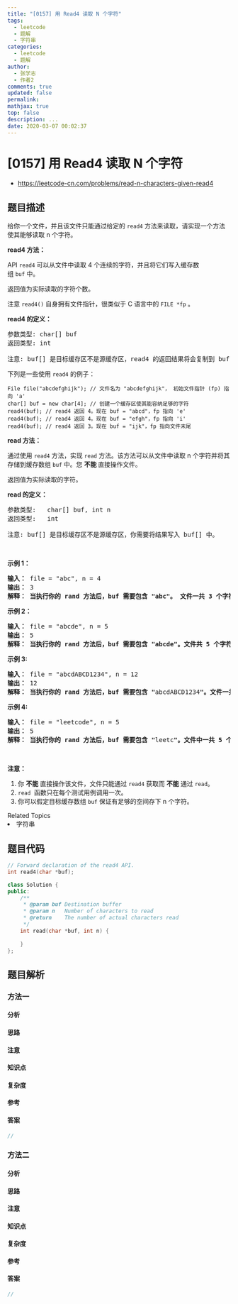 ```yaml
---
title: "[0157] 用 Read4 读取 N 个字符"
tags:
  - leetcode
  - 题解
  - 字符串
categories:
  - leetcode
  - 题解
author:
  - 张学志
  - 作者2
comments: true
updated: false
permalink:
mathjax: true
top: false
description: ...
date: 2020-03-07 00:02:37
---
```



# [0157] 用 Read4 读取 N 个字符
* https://leetcode-cn.com/problems/read-n-characters-given-read4


## 题目描述

<p>给你一个文件，并且该文件只能通过给定的&nbsp;<code>read4</code>&nbsp;方法来读取，请实现一个方法使其能够读取 n 个字符。</p>

<p><strong>read4 方法：</strong></p>

<p>API&nbsp;<code>read4</code>&nbsp;可以从文件中读取 4 个连续的字符，并且将它们写入缓存数组&nbsp;<code>buf</code>&nbsp;中。</p>

<p>返回值为实际读取的字符个数。</p>

<p>注意&nbsp;<code>read4()</code> 自身拥有文件指针，很类似于 C 语言中的 <code>FILE *fp</code> 。</p>

<p><strong>read4 的定义：</strong></p>

<pre>参数类型: char[] buf
返回类型: int

注意: buf[] 是目标缓存区不是源缓存区，read4 的返回结果将会复制到 buf[] 当中。
</pre>

<p>下列是一些使用 <code>read4</code> 的例子：</p>

<pre><code>File file(&quot;abcdefghijk&quot;); // 文件名为 &quot;abcdefghijk&quot;， 初始文件指针 (fp) 指向 &#39;a&#39; 
char[] buf = new char[4]; // 创建一个缓存区使其能容纳足够的字符
read4(buf); // read4 返回 4。现在 buf = &quot;abcd&quot;，fp 指向 &#39;e&#39;
read4(buf); // read4 返回 4。现在 buf = &quot;efgh&quot;，fp 指向 &#39;i&#39;
read4(buf); // read4 返回 3。现在 buf = &quot;ijk&quot;，fp 指向文件末尾</code></pre>

<p><strong>read 方法：</strong></p>

<p>通过使用 <code>read4</code> 方法，实现&nbsp;<code>read</code> 方法。该方法可以从文件中读取 n 个字符并将其存储到缓存数组&nbsp;<code>buf</code> 中。您&nbsp;<strong>不能&nbsp;</strong>直接操作文件。</p>

<p>返回值为实际读取的字符。</p>

<p><strong>read&nbsp;的定义：</strong></p>

<pre>参数类型:   char[] buf, int n
返回类型:   int

注意: buf[] 是目标缓存区不是源缓存区，你需要将结果写入 buf[] 中。
</pre>

<p>&nbsp;</p>

<p><strong>示例 1：</strong></p>

<pre><strong>输入： </strong>file = &quot;abc&quot;, n = 4
<strong>输出： </strong>3
<strong>解释： 当执行你的 rand 方法后，buf 需要包含 &quot;abc&quot;。 文件一共 3 个字符，因此返回 3。 注意 &quot;abc&quot; 是文件的内容，不是 buf 的内容，buf 是你需要写入结果的目标缓存区。 </strong></pre>

<p><strong>示例 2：</strong></p>

<pre><strong>输入： </strong>file = &quot;abcde&quot;, n = 5
<strong>输出： </strong>5
<strong>解释： 当执行你的 rand 方法后，buf 需要包含 &quot;abcde&quot;。文件共 5 个字符，因此返回 5。</strong>
</pre>

<p><strong>示例 3:</strong></p>

<pre><strong>输入： </strong>file = &quot;abcdABCD1234&quot;, n = 12
<strong>输出： </strong>12
<strong>解释： 当执行你的 rand 方法后，buf 需要包含 &quot;</strong>abcdABCD1234<strong>&quot;。文件一共 12 个字符，因此返回 12。</strong>
</pre>

<p><strong>示例 4:</strong></p>

<pre><strong>输入： </strong>file = &quot;leetcode&quot;, n = 5
<strong>输出： </strong>5
<strong>解释： 当执行你的 rand 方法后，buf 需要包含 &quot;</strong>leetc<strong>&quot;。文件中一共 5 个字符，因此返回 5。</strong>
</pre>

<p>&nbsp;</p>

<p><strong>注意：</strong></p>

<ol>
	<li>你 <strong>不能</strong> 直接操作该文件，文件只能通过 <code>read4</code> 获取而 <strong>不能</strong> 通过 <code>read</code>。</li>
	<li><code>read</code>&nbsp; 函数只在每个测试用例调用一次。</li>
	<li>你可以假定目标缓存数组&nbsp;<code>buf</code> 保证有足够的空间存下 n 个字符。&nbsp;</li>
</ol>
<div><div>Related Topics</div><div><li>字符串</li></div></div>


## 题目代码

```cpp
// Forward declaration of the read4 API.
int read4(char *buf);

class Solution {
public:
    /**
     * @param buf Destination buffer
     * @param n   Number of characters to read
     * @return    The number of actual characters read
     */
    int read(char *buf, int n) {
        
    }
};
```


## 题目解析


### 方法一

#### 分析

#### 思路

#### 注意

#### 知识点

#### 复杂度

#### 参考

#### 答案

```cpp
//
```


### 方法二

#### 分析

#### 思路

#### 注意

#### 知识点

#### 复杂度

#### 参考

#### 答案

```cpp
//
```


